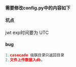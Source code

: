 #### 需要修改config.py中的内容如下

#### 坑点
jwt exp时间要为 UTC 

#### bug
```python
1.casecade 级联目录只返回目录
2.文件上传数据入db，
```